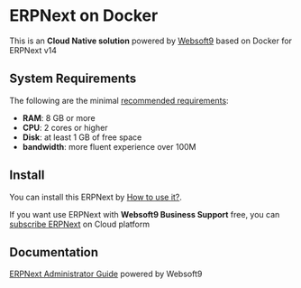 # ERPNext on Docker  

This is an **Cloud Native solution** powered by [Websoft9](https://www.websoft9.com) based on Docker for ERPNext v14

## System Requirements

The following are the minimal [recommended requirements](https://github.com/frappe/bench):

* **RAM**: 8 GB or more
* **CPU**: 2 cores or higher
* **Disk**: at least 1 GB of free space
* **bandwidth**: more fluent experience over 100M  

## Install

You can install this ERPNext by [How to use it?](https://github.com/Websoft9/docker-library#how-to-use-it).   

If you want use ERPNext with **Websoft9 Business Support** free, you can [subscribe ERPNext](https://www.websoft9.com/apps) on Cloud platform

## Documentation

[ERPNext Administrator Guide](https://support.websoft9.com/docs/erpnext) powered by Websoft9
